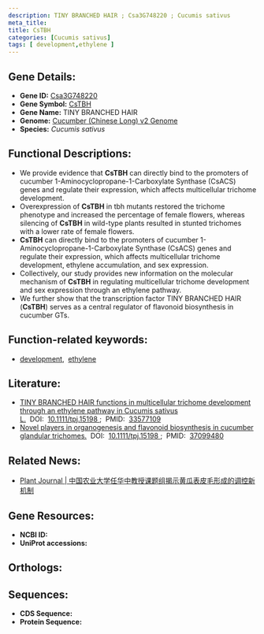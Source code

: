 ```yaml
---
description: TINY BRANCHED HAIR ; Csa3G748220 ; Cucumis sativus
meta_title:
title: CsTBH
categories: [Cucumis sativus]
tags: [ development,ethylene ]
---
```


## Gene Details:
- **Gene ID:**	[Csa3G748220]()
- **Gene Symbol:** <u>CsTBH</u>
- **Gene Name:** TINY BRANCHED HAIR
- **Genome:** [Cucumber (Chinese Long) v2 Genome]()
- **Species:** *Cucumis sativus*

## Functional Descriptions:
   - We provide evidence that **CsTBH** can directly bind to the promoters of cucumber 1-Aminocyclopropane-1-Carboxylate Synthase (CsACS) genes and regulate their expression, which affects multicellular trichome development.
   - Overexpression of **CsTBH** in tbh mutants restored the trichome phenotype and increased the percentage of female flowers, whereas silencing of **CsTBH** in wild-type plants resulted in stunted trichomes with a lower rate of female flowers.
   - **CsTBH** can directly bind to the promoters of cucumber 1-Aminocyclopropane-1-Carboxylate Synthase (CsACS) genes and regulate their expression, which affects multicellular trichome development, ethylene accumulation, and sex expression.
   - Collectively, our study provides new information on the molecular mechanism of **CsTBH** in regulating multicellular trichome development and sex expression through an ethylene pathway.
   - We further show that the transcription factor TINY BRANCHED HAIR (**CsTBH**) serves as a central regulator of flavonoid biosynthesis in cucumber GTs.

## Function-related keywords:
   - [development](/tags/development/),&nbsp;&nbsp;[ethylene](/tags/ethylene/)

## Literature:
   - [TINY BRANCHED HAIR functions in multicellular trichome development through an ethylene pathway in Cucumis sativus L.](https://onlinelibrary.wiley.com/doi/10.1111/tpj.15198)&nbsp;&nbsp;DOI:&nbsp;&nbsp;[10.1111/tpj.15198 ](https://onlinelibrary.wiley.com/doi/10.1111/tpj.15198);&nbsp;&nbsp;PMID:&nbsp;&nbsp;[33577109](https://pubmed.ncbi.nlm.nih.gov/33577109/)
   - [Novel players in organogenesis and flavonoid biosynthesis in cucumber glandular trichomes.](https://doi.org/10.1093/plphys/kiad236)&nbsp;&nbsp;DOI:&nbsp;&nbsp;[10.1111/tpj.15198 ](https://doi.org/10.1093/plphys/kiad236);&nbsp;&nbsp;PMID:&nbsp;&nbsp;[37099480](https://pubmed.ncbi.nlm.nih.gov/37099480/)

## Related News:
   - [Plant Journal | 中国农业大学任华中教授课题组揭示黄瓜表皮毛形成的调控新机制](https://mp.weixin.qq.com/s?__biz=Mzg3MDEwNDEyMg==&mid=2247505156&idx=3&sn=94b16fe47df161b0a4b71da8132a9716&chksm=ce907851f9e7f14776ffaba899807d0c8bf6b72cc543dc44587b43aa52152bfed0843b884eb2&scene=27#wechat_redirect)

## Gene Resources:
- **NCBI ID:**  [](https://www.ncbi.nlm.nih.gov/gene/?term=)
- **UniProt accessions:** [](https://www.uniprot.org/uniprotkb//entry)

## Orthologs:

## Sequences:
- **CDS Sequence:**
- **Protein Sequence:**
